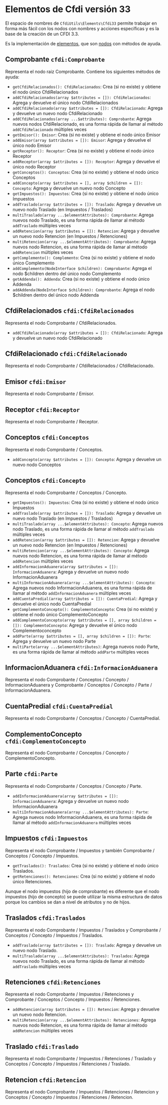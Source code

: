 # Elementos de Cfdi versión 33

El espacio de nombres de `CfdiUtils\Elements\Cfdi33` permite trabajar en forma más fácil
con los nodos con nombres y acciones específicas y es la base de la creación de un CFDI 3.3.

Es la implementación de [elementos](../componentes/elements.md),
que son [nodos](../componentes/nodes.md) con métodos de ayuda.

## Comprobante `cfdi:Comprobante`

Representa el nodo raiz Comprobante.
Contiene los siguientes métodos de ayuda:

- `getCfdiRelacionados(): CfdiRelacionados`: Crea (si no existe) y obtiene el nodo único CfdiRelacionados
- `addCfdiRelacionados(array $attributes = []): CfdiRelacionados`: Agrega y devuelve el único nodo CfdiRelacionados
- `addCfdiRelacionado(array $attributes = []): CfdiRelacionado`: Agrega y devuelve un nuevo nodo CfdiRelacionado
- `addCfdiRelacionados(array ...$attributes): Comprobante`: Agrega nuevos nodos CfdiRelacionado, es una forma rápida de llamar al método `addCfdiRelacionado` múltiples veces
- `getEmisor(): Emisor`: Crea (si no existe) y obtiene el nodo único Emisor
- `addEmisor(array $attributes = []): Emisor`: Agrega y devuelve el único nodo Emisor
- `getReceptor(): Receptor`: Crea (si no existe) y obtiene el nodo único Receptor
- `addReceptor(array $attributes = []): Receptor`: Agrega y devuelve el único nodo Receptor
- `getConceptos(): Conceptos`: Crea (si no existe) y obtiene el nodo único Conceptos
- `addConcepto(array $attributes = [], array $children = []): Concepto`: Agrega y devuelve un nuevo nodo Concepto
- `getImpuestos(): Impuestos`: Crea (si no existe) y obtiene el nodo único Impuestos
- `addTraslado(array $attributes = []): Traslado`: Agrega y devuelve un nuevo nodo Traslado (en Impuestos / Traslados)
- `multiTraslado(array ...$elementAttributes): Comprobante`: Agrega nuevos nodo Traslado, es una forma rápida de llamar al método `addTraslado` múltiples veces
- `addRetencion(array $attributes = []): Retencion`:  Agrega y devuelve un nuevo nodo Retencion (en Impuestos / Retenciones)
- `multiRetencion(array ...$elementAttributes): Comprobante`:  Agrega nuevos nodo Retencion, es una forma rápida de llamar al método `addRetencion` múltiples veces
- `getComplemento(): Complemento`: Crea (si no existe) y obtiene el nodo único Complemento
- `addComplemento(NodeInterface $children): Comprobante`: Agrega el nodo $children dentro del único nodo Complemento
- `getAddenda(): Addenda`: Crea (si no existe) y obtiene el nodo único Addenda
- `addAddenda(NodeInterface $children): Comprobante`: Agrega el nodo $children dentro del único nodo Addenda


## CfdiRelacionados `cfdi:CfdiRelacionados`

Representa el nodo Comprobante / CfdiRelacionados.

- `addCfdiRelacionado(array $attributes = []): CfdiRelacionado`: Agrega y devuelve un nuevo nodo CfdiRelacionado


## CfdiRelacionado `cfdi:CfdiRelacionado`

Representa el nodo Comprobante / CfdiRelacionados / CfdiRelacionado.


## Emisor `cfdi:Emisor`

Representa el nodo Comprobante / Emisor.


## Receptor `cfdi:Receptor`

Representa el nodo Comprobante / Receptor.


## Conceptos `cfdi:Conceptos`

Representa el nodo Comprobante / Conceptos.

- `addConcepto(array $attributes = []): Concepto`: Agrega y devuelve un nuevo nodo Conceptos


## Conceptos `cfdi:Concepto`

Representa el nodo Comprobante / Conceptos / Concepto.

- `getImpuestos(): Impuestos`: Crea (si no existe) y obtiene el nodo único Impuestos
- `addTraslado(array $attributes = []): Traslado`: Agrega y devuelve un nuevo nodo Traslado (en Impuestos / Traslados)
- `multiTraslado(array ...$elementAttributes): Concepto`: Agrega nuevos nodo Traslado, es una forma rápida de llamar al método `addTraslado` múltiples veces
- `addRetencion(array $attributes = []): Retencion`:  Agrega y devuelve un nuevo nodo Retencion (en Impuestos / Retenciones)
- `multiRetencion(array ...$elementAttributes): Concepto`:  Agrega nuevos nodo Retencion, es una forma rápida de llamar al método `addRetencion` múltiples veces
- `addInformacionAduanera(array $attributes = []): InformacionAduanera`: Agrega y devuelve un nuevo nodo InformacionAduanera
- `multiInformacionAduanera(array ...$elementAttributes): Concepto`: Agrega nuevos nodo InformacionAduanera, es una forma rápida de llamar al método `addInformacionAduanera` múltiples veces
- `addCuentaPredial(array $attributes = []): CuentaPredial`: Agrega y devuelve el único nodo CuentaPredial
- `getComplementoConcepto(): ComplementoConcepto`: Crea (si no existe) y obtiene el nodo único ComplementoConcepto
- `addComplementoConcepto(array $attributes = [], array $children = []): ComplementoConcepto`: Agrega y devuelve el único nodo Complementoconcepto
- `addParte(array $attributes = [], array $children = []): Parte`: Agrega y devuelve un nuevo nodo Parte
- `multiParte(array ...$elementAttributes)`:  Agrega nuevos nodo Parte, es una forma rápida de llamar al método `addParte` múltiples veces


## InformacionAduanera `cfdi:InformacionAduanera`

Representa el nodo Comprobante / Conceptos / Concepto / InformacionAduanera
y Comprobante / Conceptos / Concepto / Parte / InformacionAduanera.


## CuentaPredial `cfdi:CuentaPredial`

Representa el nodo Comprobante / Conceptos / Concepto / CuentaPredial.


## ComplementoConcepto `cfdi:ComplementoConcepto`

Representa el nodo Comprobante / Conceptos / Concepto / ComplementoConcepto.


## Parte `cfdi:Parte`

Representa el nodo Comprobante / Conceptos / Concepto / Parte.

- `addInformacionAduanera(array $attributes = []): InformacionAduanera`: Agrega y devuelve un nuevo nodo InformacionAduanera
- `multiInformacionAduanera(array ...$elementAttributes): Parte`: Agrega nuevos nodo InformacionAduanera, es una forma rápida de
  llamar al método `addInformacionAduanera` múltiples veces


## Impuestos `cfdi:Impuestos`

Representa el nodo Comprobante / Impuestos y también Comprobante / Conceptos / Concepto / Impuestos.

- `getTraslados(): Traslados`: Crea (si no existe) y obtiene el nodo único Traslados.
- `getRetenciones(): Retenciones`: Crea (si no existe) y obtiene el nodo único Retenciones.

Aunque el nodo impuestos (hijo de comprobante) es diferente que el nodo impuestos (hijo de concepto)
se puede utilizar la misma estructura de datos porque los cambios se dan a nivel de atributos y no de hijos.


## Traslados `cfdi:Traslados`

Representa el nodo Comprobante / Impuestos / Traslados y Comprobante / Conceptos / Concepto / Impuestos / Traslados.

- `addTraslado(array $attributes = []): Traslado`: Agrega y devuelve un nuevo nodo Traslado.
- `multiTraslado(array ...$elementAttributes): Traslados`: Agrega nuevos nodo Traslado, es una forma rápida de llamar al método `addTraslado` múltiples veces


## Retenciones `cfdi:Retenciones`

Representa el nodo Comprobante / Impuestos / Retenciones y Comprobante / Conceptos / Concepto / Impuestos / Retenciones.

- `addRetencion(array $attributes = []): Retencion`: Agrega y devuelve un nuevo nodo Retencion.
- `multiRetencion(array ...$elementAttributes): Retenciones`:  Agrega nuevos nodo Retencion, es una forma rápida de llamar al método `addRetencion` múltiples veces


## Traslado `cfdi:Traslado`

Representa el nodo Comprobante / Impuestos / Retenciones / Traslado
y Conceptos / Concepto / Impuestos / Retenciones / Traslado.


## Retencion `cfdi:Retencion`

Representa el nodo Comprobante / Impuestos / Retenciones / Retencion
y Conceptos / Concepto / Impuestos / Retenciones / Retencion.
